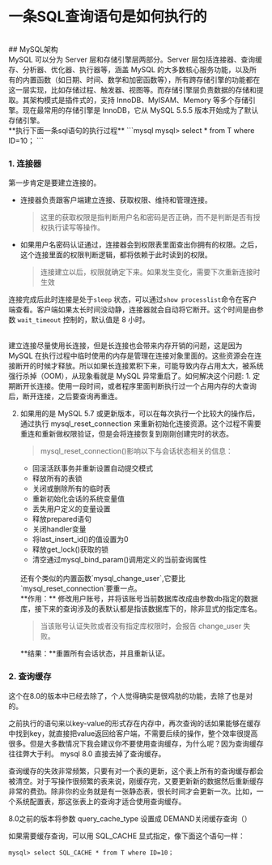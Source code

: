 # 一条SQL查询语句是如何执行的
<br/>
## MySQL架构
<br/>
MySQL 可以分为 Server 层和存储引擎层两部分。Server 层包括连接器、查询缓存、分析器、优化器、执行器等，涵盖 MySQL 的大多数核心服务功能，以及所有的内置函数（如日期、时间、数学和加密函数等），所有跨存储引擎的功能都在这一层实现，比如存储过程、触发器、视图等。而存储引擎层负责数据的存储和提取。其架构模式是插件式的，支持 InnoDB、MyISAM、Memory 等多个存储引擎。现在最常用的存储引擎是 InnoDB，它从 MySQL 5.5.5 版本开始成为了默认存储引擎。  
<br/>
**执行下面一条sql语句的执行过程**
```mysql
mysql> select * from T where ID=10；
```  

<br/>  

### 1. 连接器  

第一步肯定是要建立连接的。
- 连接器负责跟客户端建立连接、获取权限、维持和管理连接。
    > 这里的获取权限是指判断用户名和密码是否正确，而不是判断是否有授权执行读写等操作。  

- 如果用户名密码认证通过，连接器会到权限表里面查出你拥有的权限。之后，这个连接里面的权限判断逻辑，都将依赖于此时读到的权限。
    > 连接建立以后，权限就确定下来。如果发生变化，需要下次重新连接时生效
    
连接完成后此时连接是处于`sleep` 状态，可以通过`show processlist`命令在客户端查看。客户端如果太长时间没动静，连接器就会自动将它断开。这个时间是由参数 `wait_timeout` 控制的，默认值是 8 小时。
   
<br/>
建立连接尽量使用长连接，但是长连接也会带来内存开销的问题，这是因为 MySQL 在执行过程中临时使用的内存是管理在连接对象里面的。这些资源会在连接断开的时候才释放。所以如果长连接累积下来，可能导致内存占用太大，被系统强行杀掉（OOM），从现象看就是 MySQL 异常重启了。如何解决这个问题:
1. 定期断开长连接。使用一段时间，或者程序里面判断执行过一个占用内存的大查询后，断开连接，之后要查询再重连。

2. 如果用的是 MySQL 5.7 或更新版本，可以在每次执行一个比较大的操作后，通过执行 mysql_reset_connection 来重新初始化连接资源。这个过程不需要重连和重新做权限验证，但是会将连接恢复到刚刚创建完时的状态。

    > mysql_reset_connection()影响以下与会话状态相关的信息：
    * 回滚活跃事务并重新设置自动提交模式
    * 释放所有的表锁
    * 关闭或删除所有的临时表
    * 重新初始化会话的系统变量值
    * 丢失用户定义的变量设置
    * 释放prepared语句
    * 关闭handler变量
    * 将last_insert_id()的值设置为0
    * 释放get_lock()获取的锁
    * 清空通过mysql_bind_param()调用定义的当前查询属性
    
    <br/>
    还有个类似的内置函数`mysql_change_user`,它要比`mysql_reset_connection`要重一点。
        <br/>
    **作用：** 修改用户账号，并将该账号当前数据库改成由参数db指定的数据库，接下来的查询涉及的表默认都是指该数据库下的，除非显式的指定库名。
    
     > 当该账号认证失败或者没有指定库权限时，会报告 change_user 失败。
    
    **结果：**重置所有会话状态，并且重新认证。
    
### 2. 查询缓存
这个在8.0的版本中已经去除了，个人觉得确实是很鸡肋的功能，去除了也是对的。

之前执行的语句来以key-value的形式存在内存中，再次查询的话如果能够在缓存中找到key，就直接把value返回给客户端，不需要后续的操作，整个效率很提高很多。但是大多数情况下我会建议你不要使用查询缓存，为什么呢？因为查询缓存往往弊大于利。 mysql 8.0 直接去掉了查询缓存。

查询缓存的失效非常频繁，只要有对一个表的更新，这个表上所有的查询缓存都会被清空。对于写操作很频繁的表来说，刚缓存完，又要更新新的数据然后重新缓存非常的费劲。除非你的业务就是有一张静态表，很长时间才会更新一次。比如，一个系统配置表，那这张表上的查询才适合使用查询缓存。

8.0之前的版本将参数 query_cache_type 设置成 DEMAND关闭缓存查询（）

如果需要缓存查询，可以用 SQL_CACHE 显式指定，像下面这个语句一样：

```mysql
mysql> select SQL_CACHE * from T where ID=10；
```